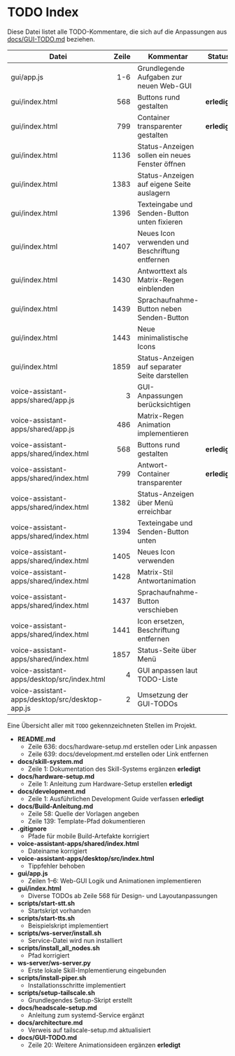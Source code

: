# TODO Index

Diese Datei listet alle TODO-Kommentare, die sich auf die Anpassungen aus [docs/GUI-TODO.md](docs/GUI-TODO.md) beziehen.

| Datei | Zeile | Kommentar | Status |
|-------|------:|-----------|-----------|
| gui/app.js | 1-6 | Grundlegende Aufgaben zur neuen Web-GUI |
| gui/index.html | 568 | Buttons rund gestalten | **erledigt** |
| gui/index.html | 799 | Container transparenter gestalten | **erledigt** |
| gui/index.html | 1136 | Status-Anzeigen sollen ein neues Fenster öffnen |
| gui/index.html | 1383 | Status-Anzeigen auf eigene Seite auslagern |
| gui/index.html | 1396 | Texteingabe und Senden-Button unten fixieren |
| gui/index.html | 1407 | Neues Icon verwenden und Beschriftung entfernen |
| gui/index.html | 1430 | Antworttext als Matrix-Regen einblenden |
| gui/index.html | 1439 | Sprachaufnahme-Button neben Senden-Button |
| gui/index.html | 1443 | Neue minimalistische Icons |
| gui/index.html | 1859 | Status-Anzeigen auf separater Seite darstellen |
| voice-assistant-apps/shared/app.js | 3 | GUI-Anpassungen berücksichtigen |
| voice-assistant-apps/shared/app.js | 486 | Matrix-Regen Animation implementieren |
| voice-assistant-apps/shared/index.html | 568 | Buttons rund gestalten | **erledigt** |
| voice-assistant-apps/shared/index.html | 799 | Antwort-Container transparenter | **erledigt** |
| voice-assistant-apps/shared/index.html | 1382 | Status-Anzeigen über Menü erreichbar |
| voice-assistant-apps/shared/index.html | 1394 | Texteingabe und Senden-Button unten |
| voice-assistant-apps/shared/index.html | 1405 | Neues Icon verwenden |
| voice-assistant-apps/shared/index.html | 1428 | Matrix-Stil Antwortanimation |
| voice-assistant-apps/shared/index.html | 1437 | Sprachaufnahme-Button verschieben |
| voice-assistant-apps/shared/index.html | 1441 | Icon ersetzen, Beschriftung entfernen |
| voice-assistant-apps/shared/index.html | 1857 | Status-Seite über Menü |
| voice-assistant-apps/desktop/src/index.html | 4 | GUI anpassen laut TODO-Liste |
| voice-assistant-apps/desktop/src/desktop-app.js | 2 | Umsetzung der GUI-TODOs |

Eine Übersicht aller mit `TODO` gekennzeichneten Stellen im Projekt.

- **README.md**
  - Zeile 636: docs/hardware-setup.md erstellen oder Link anpassen
  - Zeile 639: docs/development.md erstellen oder Link entfernen
- **docs/skill-system.md**
  - Zeile 1: Dokumentation des Skill-Systems ergänzen **erledigt**
- **docs/hardware-setup.md**
  - Zeile 1: Anleitung zum Hardware-Setup erstellen **erledigt**
- **docs/development.md**
  - Zeile 1: Ausführlichen Development Guide verfassen **erledigt**
- **docs/Build-Anleitung.md**
  - Zeile 58: Quelle der Vorlagen angeben
  - Zeile 139: Template-Pfad dokumentieren
- **.gitignore**
  - Pfade für mobile Build-Artefakte korrigiert
- **voice-assistant-apps/shared/index.html**
  - Dateiname korrigiert
- **voice-assistant-apps/desktop/src/index.html**
  - Tippfehler behoben
- **gui/app.js**
  - Zeilen 1–6: Web-GUI Logik und Animationen implementieren
- **gui/index.html**
  - Diverse TODOs ab Zeile 568 für Design- und Layoutanpassungen
- **scripts/start-stt.sh**
  - Startskript vorhanden
- **scripts/start-tts.sh**
  - Beispielskript implementiert
- **scripts/ws-server/install.sh**
  - Service-Datei wird nun installiert
- **scripts/install_all_nodes.sh**
  - Pfad korrigiert
- **ws-server/ws-server.py**
  - Erste lokale Skill-Implementierung eingebunden
- **scripts/install-piper.sh**
  - Installationsschritte implementiert
- **scripts/setup-tailscale.sh**
  - Grundlegendes Setup-Skript erstellt
- **docs/headscale-setup.md**
  - Anleitung zum systemd-Service ergänzt
- **docs/architecture.md**
  - Verweis auf tailscale-setup.md aktualisiert
- **docs/GUI-TODO.md**
  - Zeile 20: Weitere Animationsideen ergänzen **erledigt**
